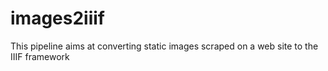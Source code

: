 # images2iiif
This pipeline aims at converting static images scraped on a web site to the IIIF framework
